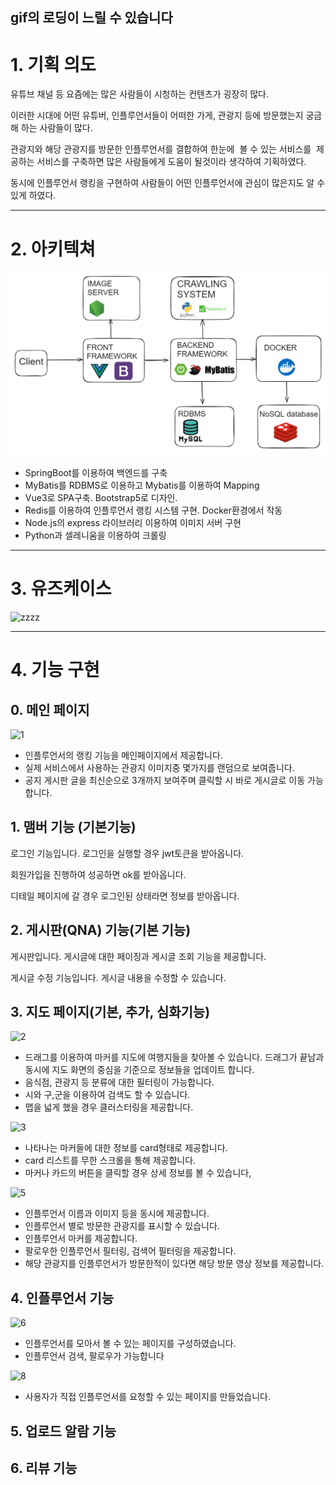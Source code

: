 ## gif의 로딩이 느릴 수 있습니다

# 1. 기획 의도

유튜브 채널 등 요즘에는 많은 사람들이 시청하는 컨텐츠가 굉장히 많다.

이러한 시대에 어떤 유튜버, 인플루언서들이 어떠한 가게, 관광지 등에 방문했는지 궁금해 하는 사람들이 많다.

관광지와 해당 관광지를 방문한 인플루언서를 결합하여 한눈에  볼 수 있는 서비스를  제공하는 서비스를 구축하면 많은 사람들에게 도움이 될것이라 생각하여 기획하였다.

동시에 인플루언서 랭킹을 구현하여 사람들이 어떤 인플루언서에 관심이 많은지도 알 수 있게 하였다.

__ __ __ __ __ __ __

# 2. 아키텍쳐

![image.png](./image.png)

- SpringBoot를 이용하여 백엔드를 구축
- MyBatis를 RDBMS로 이용하고 Mybatis를 이용하여 Mapping
- Vue3로 SPA구축. Bootstrap5로 디자인.
- Redis를 이용하여 인플루언서 랭킹 시스템 구현. Docker환경에서 작동
- Node.js의 express 라이브러리 이용하여 이미지 서버 구현
- Python과 셀레니움을 이용하여 크롤링

__ __ __ __ __ __ __

# 3. 유즈케이스

![zzzz](/uploads/b31b72d92805f96b1c0927d9ea2a980d/zzzz.JPG)

__ __ __ __ __ __ __

# 4. 기능 구현

## 0. 메인 페이지

![1](/uploads/26913d9dc6970cd713df64e4b72e4049/1.gif)

- 인플루언서의 랭킹 기능을 메인페이지에서 제공합니다.
- 실제 서비스에서 사용하는 관광지 이미지중 몇가지를 랜덤으로 보여줍니다.
- 공지 게시판 글을 최신순으로 3개까지 보여주며 클릭할 시 바로 게시글로 이동 가능합니다.

## 1. 맴버 기능 (기본기능)





로그인 기능입니다. 로그인을 실행할 경우 jwt토큰을 받아옵니다.


회원가입을 진행하여 성공하면 ok를 받아옵니다.


디테일 페이지에 갈 경우 로그인된 상태라면 정보를 받아옵니다.

## 2. 게시판(QNA) 기능(기본 기능)



게시판입니다. 게시글에 대한 페이징과 게시글 조회 기능을 제공합니다.



게시글 수정 기능입니다. 게시글 내용을 수정할 수 있습니다.

## 3. 지도 페이지(기본, 추가, 심화기능)

![2](/uploads/570685e260836929aee92732f6cba2e2/2.gif)

- 드래그를 이용하여 마커를 지도에 여행지들을 찾아볼 수 있습니다. 드래그가 끝남과 동시에 지도 화면의 중심을 기준으로 정보들을 업데이트 합니다.
- 음식점, 관광지 등 분류에 대한 필터링이 가능합니다.
- 시와 구,군을 이용하여 검색도 할 수 있습니다.
- 맵을 넓게 했을 경우 클러스터링을 제공합니다.

![3](/uploads/33db7c0f368d271c2a820dbe1962dc7b/3.gif)

- 나타나는 마커들에 대한 정보를 card형태로 제공합니다.
- card 리스트를 무한 스크롤을 통해 제공합니다.
- 마커나 카드의 버튼을 클릭할 경우 상세 정보를 볼 수 있습니다,

![5](/uploads/b4bb5910479735f0dc9a718d05733786/5.gif)

- 인플루언서 이름과 이미지 등을 동시에 제공합니다.
- 인플루언서 별로 방문한 관광지를 표시할 수 있습니다.
- 인플루언서 마커를 제공합니다.
- 팔로우한 인플루언서 필터링, 검색어 필터링을 제공합니다.
- 해당 관광지를 인플루언서가 방문한적이 있다면 해당 방문 영상 정보를 제공합니다.

## 4. 인플루언서 기능

![6](/uploads/b89a6ce42b6b3258158812dba194f541/6.gif)

- 인플루언서를 모아서 볼 수 있는 페이지를 구성하였습니다.
- 인플루언서 검색, 팔로우가 가능합니다

![8](/uploads/61e763994c84573ed40a1faae155a40f/8.gif)

- 사용자가 직접 인플루언서를 요청할 수 있는 페이지를 만들었습니다.



## 5. 업로드 알람 기능


## 6. 리뷰 기능
